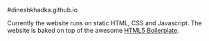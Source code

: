 #dineshkhadka.github.io

Currently the website runs on static HTML, CSS and Javascript. The website is baked on top of the awesome [HTML5 Boilerplate](https://github.com/h5bp/html5-boilerplate).


